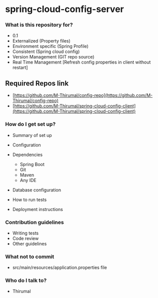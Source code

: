 # spring-cloud-config-server
### What is this repository for? ###
* 0.1
* Externalized (Property files)
* Environment specific (Spring Profile)
* Consistent (Spring cloud config)
* Version Management (GIT repo source)
* Real Time Management [Refresh config properties in client without restart]


## Required Repos link

* [https://github.com/M-Thirumal/config-repo](https://github.com/M-Thirumal/config-repo)
* [https://github.com/M-Thirumal/spring-cloud-config-client](https://github.com/M-Thirumal/spring-cloud-config-client)

### How do I get set up? ###

* Summary of set up
* Configuration
* Dependencies

    * Spring Boot
    * Git
    * Maven 
    * Any IDE

* Database configuration
* How to run tests
* Deployment instructions

### Contribution guidelines ###

* Writing tests
* Code review
* Other guidelines

### What not to commit ####

* src/main/resources/application.properties file

### Who do I talk to? ###
* Thirumal